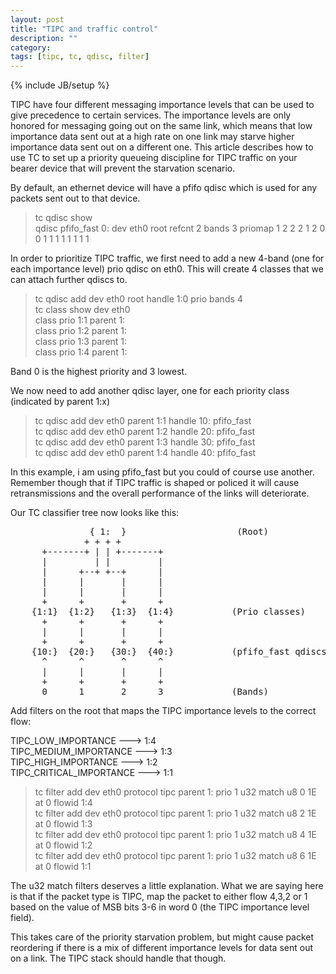 ```yaml
---
layout: post
title: "TIPC and traffic control"
description: ""
category: 
tags: [tipc, tc, qdisc, filter]
---
```

{% include JB/setup %}


TIPC have four different messaging importance levels that can be used to
give precedence to certain services. The importance levels are only honored
for messaging going out on the same link, which means that low importance data
sent out at a high rate on one link may starve higher importance data sent out
on a different one.
This article describes how to use TC to set up a priority queueing discipline for TIPC
traffic on your bearer device that will prevent the starvation scenario.

By default, an ethernet device will have a pfifo qdisc which is used for any packets
sent out to that device.

> tc qdisc show  
> qdisc pfifo_fast 0: dev eth0 root refcnt 2 bands 3 priomap  1 2 2 2 1 2 0 0 1 1 1 1 1 1 1 1

In order to prioritize TIPC traffic, we first need to add a new 4-band (one for each importance level) prio qdisc on eth0. This will create 4 classes that we can attach further qdiscs to.


> tc qdisc add dev eth0 root handle 1:0 prio bands 4  
> tc class show dev eth0  
> class prio 1:1 parent 1:  
> class prio 1:2 parent 1:  
> class prio 1:3 parent 1:  
> class prio 1:4 parent 1:  

Band 0 is the highest priority and 3 lowest.  

We now need to add another qdisc layer, one for each priority class (indicated by parent 1:x)  
> tc qdisc add dev eth0 parent 1:1 handle 10: pfifo_fast  
> tc qdisc add dev eth0 parent 1:2 handle 20: pfifo_fast  
> tc qdisc add dev eth0 parent 1:3 handle 30: pfifo_fast  
> tc qdisc add dev eth0 parent 1:4 handle 40: pfifo_fast  

In this example, i am using pfifo_fast but you could of course use another. Remember though
that if TIPC traffic is shaped or policed it will cause retransmissions and the overall performance
of the links will deteriorate.

Our TC classifier tree now looks like this:  
<PRE>
	           { 1:  }                     (Root)  
	          + + + +  
	  +-------+ | | +-------+  
	  |         | |         |                           
	  |      +--+ +--+      |                           
	  |      |       |      |                           
	  |      |       |      |                           
	  +      +       +      +                           
	{1:1}  {1:2}   {1:3}  {1:4}           (Prio classes)
	  +      +       +      +                           
	  |      |       |      |                           
	  +      +       +      +                           
	{10:}  {20:}   {30:}  {40:}           (pfifo_fast qdiscs)  
	  ^      ^       ^      ^                           
	  |      |       |      |                           
	  +      +       +      +                           
	  0      1       2      3             (Bands)      
</PRE>

Add filters on the root that maps the TIPC importance levels to the
correct flow: 

TIPC_LOW_IMPORTANCE      ---> 1:4  
TIPC_MEDIUM_IMPORTANCE   ---> 1:3  
TIPC_HIGH_IMPORTANCE     ---> 1:2  
TIPC_CRITICAL_IMPORTANCE ---> 1:1  

> tc filter add dev eth0 protocol tipc parent 1: prio 1 u32 match u8 0 1E at 0 flowid 1:4  
> tc filter add dev eth0 protocol tipc parent 1: prio 1 u32 match u8 2 1E at 0 flowid 1:3  
> tc filter add dev eth0 protocol tipc parent 1: prio 1 u32 match u8 4 1E at 0 flowid 1:2  
> tc filter add dev eth0 protocol tipc parent 1: prio 1 u32 match u8 6 1E at 0 flowid 1:1  

The u32 match filters deserves a little explanation. What we are saying here is that if the packet
type is TIPC, map the packet to either flow 4,3,2 or 1 based on the value of MSB bits 3-6 in word 0 (the TIPC importance level field).

This takes care of the priority starvation problem, but might cause packet reordering if there is a mix
of different importance levels for data sent out on a link. The TIPC stack should handle that though.



